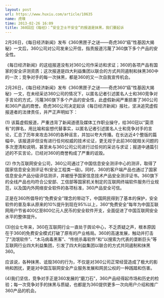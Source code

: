 ```yaml
---
layout: post
url: https://www.huxiu.com/article/10635
name: 虎嗅
time: 2013-02-26 16:09
title: 360回应《每经》：“安全卫士不安全”的报道是抹黑，我们要起诉
---
```

2月26日，《每日经济新闻》发布《360黑匣子之谜——奇虎360“癌”性基因大揭秘》一文后，360公司对公司发来公开信，指责报道污蔑了360旗下多个产品的安全性。

《每日经济新闻》的这组报道没有对360公司作采访和求证；360的各项产品有国家的安全评测资质；这次报道是四大利益集团以联合的方式共同遏制和抹黑360中的一次；竞争对手的每一次抹黑，都是360的又一次自我宣传机会。

2月26日，《每日经济新闻》发布《360黑匣子之谜——奇虎360“癌”性基因大揭秘》一文，在未经采访360公司的情况下，以匿名记者引述匿名人士和360竞争对手言论的方式，污蔑360旗下多个产品的安全性，此虚假新闻严重损害了360公司和360产品的商誉。奇虎360公司决定起诉《每日经济新闻》报社，坚决追究虚假报道者的法律责任，并严正声明如下：

(1) 该篇虚假报道，严重违背了新闻道德及媒体工作职业操守，给360冠以“莫须有”的罪名，用比喻和妄想代替事实，以匿名记者引述匿名人士和竞争对手的言论，汇总了历年来攻击360的各种谣言，并加以夸大传播。在长达近4个整版的篇幅中，该报道非但没有进行任何权威的技术论证，更无视于此前360就相关问题的多次澄清和说明，甚至未与360公司公司进行过任何的采访与求证；报道中通篇引述的不实言论，已经对360的商誉构成了严重的诋毁。

(2) 作为互联网安全公司，360公司通过了中国信息安全测评中心的测评，取得了国家信息安全测评证书(安全工程类一级)。同时，360的客户端产品也通过了国家信息安全产品分级评估测评，并被授予国家信息技术产品安全测评证书。360旗下的全线产品也均符合公安部、工信部等国家机关制定的互联网终端软件服务行业规范，以及国内外网络安全软件的各项标准，360产品安全可信。

正是在360所倡导的“免费安全”理念的带动下，中国网民得到了基本的保护，安全软件的普及率从原来的10%提升到现在95%以上，360“免费安全”每年为中国互联网用户节省400亿至800亿元人民币的安全软件开支，全面促进了中国互联网安全水平的整体提升。

(3)创业七年来，360在互联网行业一直处于舆论中心，不乏质疑之声，根本原因在于360的免费安全模式打破了原有的产业格局。360的高速发展，触动并打击了“流氓软件”、“木马病毒黑客”、“传统杀毒软件”和“以搜索为代表的垄断巨头”等互联网行业四大利益集团，引发了四大利益集团以联合的方式共同遏制和抹黑360。

应该说，各种抹黑、诋毁360的行为，不仅是对360公司正常经营造成了极大的影响和困扰，更是对中国互联网安全产业服务发展和网民公权的一种践踏和伤害。

(4)我们坚信，竞争对手正是360发展的“磨刀石”，360产品经得起市场和历史的检验；每一次竞争对手的抹黑与质疑，也都是为360提供更多一次向用户介绍和推广360产品的机会。

